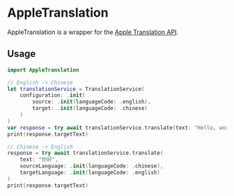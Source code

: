 # AppleTranslation

AppleTranslation is a wrapper for the [Apple Translation API](https://developer.apple.com/documentation/Translation/translating-text-within-your-app).

## Usage

```swift
import AppleTranslation

// English -> Chinese
let translationService = TranslationService(
    configuration: .init(
        source: .init(languageCode: .english),
        target: .init(languageCode: .chinese)
    )
)
var response = try await translationService.translate(text: "Hello, world!")
print(response.targetText)

// Chinese -> English
response = try await translationService.translate(
    text: "你好",
    sourceLanguage: .init(languageCode: .chinese),
    targetLanguage: .init(languageCode: .english)
)
print(response.targetText)
```
